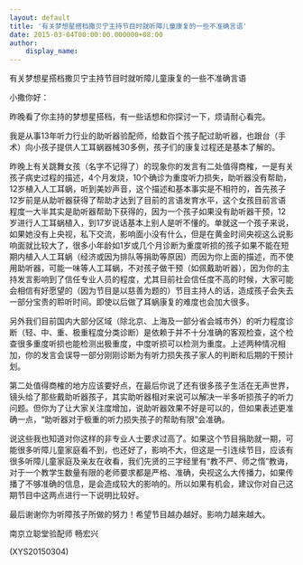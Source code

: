 ```yaml
---
layout: default
title: '有关梦想星搭档撒贝宁主持节目时就听障儿童康复的一些不准确言语'
date: 2015-03-04T00:00:00.000000+08:00
author:
    display_name: 
---
```


有关梦想星搭档撒贝宁主持节目时就听障儿童康复的一些不准确言语

小撒你好：

昨晚看了你主持的梦想星搭档，有一些话想和你探讨一下，烦请耐心看完。

我是从事13年听力行业的助听器验配师，给数百个孩子配过助听器，也跟台（手术）向小孩子提供人工耳蜗器械30多例，孩子们的康复过程还是基本了解的。

昨晚上有关跳舞女孩（名字不记得了）的现象你的发言有二处值得商榷，一是有关孩子病史过程的描述，4个月发烧，10个确诊为重度听力损失，助听器没有帮助，12岁植入人工耳蜗，听到美妙声音，这个描述和基本事实是不相符的，首先孩子12岁前是从助听器获得了帮助才达到了目前的言语发育水平，这个女孩目前言语程度一大半其实是助听器帮助下获得的，因为一个孩子如果没有助听器干预，12岁进行人工耳蜗植入，到17岁说话基本上别人是听不懂的。单就这一个孩子来说，如果她没有上央视，私下交流，影响面小没有什么，但是在黄金时间央视这么说影响面就比较大了，很多小年龄如1岁或几个月诊断为重度听损的孩子如果不能在短期内植入人工耳蜗（经济或因为排队等捐助等原因）而因为你上面的描述，而不使用助听器，可能一味等人工耳蜗，不对孩子做干预（如佩戴助听器），因为你的主持发言影响到了信任专业人员的程度，尤其目前社会信任度不高的时候，大家可能会相信有好愿望的（因为节目是以慈善为题的）节目主持人的话，造成孩子会失去一部分宝贵的聆听时间。即使以后做了耳蜗康复的难度也会加大很多。

另外我们目前国内大部分区域（除北京、上海及一部分省会城市外）的听力程度诊断（轻、中、重、极重程度分类诊断）是依赖于并不十分准确的客观检查，这个检查很多重度听损也能检测出极重度，中度听损可以检测为重度。上述两种情况相加，你的发言会误导一部分刚刚诊断为有听力损失孩子家人的判断和后期的干预计划。

第二处值得商榷的地方应该要好点，在最后你说了还有很多孩子生活在无声世界，镜头给了那些戴助听器孩子，其实助听器相对来说可以解决一半多听损孩子的听力问题。但你为了让大家关注度增加，说助听器效果不好是可以的，但如果表述更准确一点，“助听器对于极重的听力损失孩子的帮助有限”会准确。

说这些我也知道对你这样的非专业人士要求过高了。如果这个节目捐助就一期，可能很多听障儿童家庭看不到，也还好了，影响不大，但这是一引连续节目，应该有很多听障儿童家庭及亲友在收看，我们先贤的三字经里有“教不严、师之惰”教诲，对于一个教学生数量有限的老师要求都是严格、准确，央视这么大传播力，如果传播了不够准确的信息，是会造成较大的影响的。所以如果有机会，建议你对自己这期节目中这两点进行一下说明比较好。

最后谢谢你为听障孩子所做的努力！希望节目越办越好。影响力越来越大。

南京立聪堂验配师  畅宏兴

(XYS20150304)


